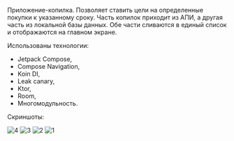 Приложение-копилка. Позволяет ставить цели на определенные покупки к указанному сроку.
Часть копилок приходит из АПИ, а другая часть из локальной базы данных. Обе части сливаются в единый список и отображаются на главном экране.

Использованы технологии:
- Jetpack Compose,
- Compose Navigation,
- Koin DI,
- Leak canary,
- Ktor,
- Room,
- Многомодульность.

Скриншоты:

![4](https://github.com/Lobiofrom/Piggy/assets/124072945/141970de-2817-40e5-aa42-90f0959b4293)
![3](https://github.com/Lobiofrom/Piggy/assets/124072945/6bbc1c4f-2b57-4311-b2fc-380642576948)
![2](https://github.com/Lobiofrom/Piggy/assets/124072945/54c82dbe-5779-4f75-8405-652eee2c609e)
![1](https://github.com/Lobiofrom/Piggy/assets/124072945/419bad40-3ebe-4278-a598-07cb2525e94b)
